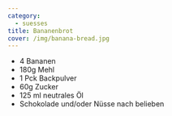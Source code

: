 ```yaml
---
category:
  - suesses
title: Bananenbrot
cover: /img/banana-bread.jpg
---
```

- 4 Bananen
- 180g Mehl
- 1 Pck Backpulver
- 60g Zucker
- 125 ml neutrales Öl
- Schokolade und/oder Nüsse nach belieben